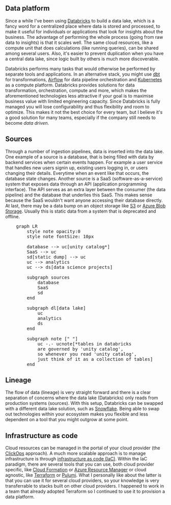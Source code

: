 ## Data platform

Since a while I've been using [Databricks](https://www.databricks.com) to build a data lake, which is a fancy word for a centralized place where data is stored and processed, to make it useful for individuals or applications that look for insights about the business. The advantage of performing the whole process (going from raw data to insights) is that it scales well. The same cloud resources, like a compute unit that does calculations (like running queries), can be shared among several users. Also, it's easier to prevent duplication when you have a central data lake, since logic built by others is much more discoverable.

Databricks performs many tasks that would otherwise be performed by separate tools and applications. In an alternative stack, you might use [dbt](https://www.getdbt.com/) for transformations, [Airflow](https://airflow.apache.org/) for data pipeline orchestration and [Kubernetes](https://kubernetes.io/) as a compute platform. Databricks provides solutions for data transformation, orchestration, compute and more, which makes the aforementioned technologies less attractive if your goal is to maximise business value with limited engineering capacity. Since Databricks is fully managed you will lose configurability and thus flexibility and room to optimize. This makes it not the best choice for every team, but I believe it's a good solution for many teams, especially if the company still needs to become _data driven_.

## Sources

Through a number of ingestion pipelines, data is inserted into the data lake. One example of a source is a database, that is being filled with data by backend services when certain events happen. For example a user service that handles new users signin up, existing users logging in, or users changing their details. Everytime when an event like that occurs, the database state changes. Another source is a SaaS (software-as-a-service) system that exposes data through an API (application programming interface). The API serves as an extra layer between the consumer (the data pipeline) and the database that underlies this SaaS. This makes sense because the SaaS wouldn't want anyone accessing their database directly. At last, there may be a data bump on an object storage like [S3](https://aws.amazon.com/s3/) or [Azure Blob Storage](https://azure.microsoft.com/en-us/products/storage/blobs). Usually this is static data from a system that is deprecated and offline.

<pre class="mermaid">
    graph LR
        style note opacity:0
        style note fontSize: 10px

        database --> uc[unity catalog*]
        SaaS --> uc
        sd[static dump] --> uc
        uc --> analytics
        uc --> ds[data science projects]

        subgraph sources
            database
            SaaS
            sd
        end

        subgraph dl[data lake]
            uc
            analytics
            ds
        end

        subgraph note [" "]
            uc -.- ucnote[*tables in databricks
            are governed by 'unity catalog', 
            so whenever you read 'unity catalog', 
            just think of it as a collection of tables]
        end
</pre>

## Lineage

The flow of data (lineage) is very straight forward and there is a clear separation of concerns where the data lake (Databricks) only reads from production systems (sources). With this setup, Databricks can be swapped with a different data lake solution, such as [Snowflake](https://www.snowflake.com/en/). Being able to swap out technologies within your ecosystem makes you flexible and less dependent on a tool that you might outgrow at some point.

## Infrastructure as code

Cloud resources can be managed in the portal of your cloud provider (the [ClickOps](https://aws.amazon.com/console/) approach). A much more scalable approach is to manage infrastructure is through [infrastructure as code (IaC)](https://www.redhat.com/en/topics/automation/what-is-infrastructure-as-code-iac). Within the IaC paradigm, there are several tools that you can use, both cloud provider specific, like [Cloud Formation](https://aws.amazon.com/cloudformation/) or [Azure Resource Manager](https://learn.microsoft.com/en-us/azure/azure-resource-manager/management/overview) or cloud agnostic, like [Terraform](https://www.terraform.io/) or [Pulumi](https://www.pulumi.com/). What I personally like about the latter is that you can use it for several cloud providers, so your knowledge is very transferrable to stacks built on other cloud providers. I happened to work in a team that already adopted Terraform so I continued to use it to provision a data platform.

